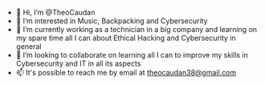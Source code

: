 - 👋 Hi, I’m @TheoCaudan
- 👀 I’m interested in Music, Backpacking and Cybersecurity
- 🌱 I’m currently working as a technician in a big company and learning on my spare time all I can about Ethical Hacking and Cybersecurity in general
- 💞️ I’m looking to collaborate on learning all I can to improve my skills in Cybersecurity and IT in all its aspects
- 📫 It's possible to reach me by email at theocaudan38@gmail.com 
